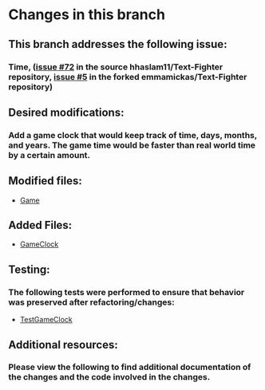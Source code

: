 # Changes in this branch

## This branch addresses the following issue:
### Time, ([issue #72](https://github.com/hhaslam11/Text-Fighter/issues/72) in the source hhaslam11/Text-Fighter repository, [issue #5](https://github.com/emmamickas/Text-Fighter/issues/5) in the forked emmamickas/Text-Fighter repository)

## Desired modifications:
### Add a game clock that would keep track of time, days, months, and years. The game time would be faster than real world time by a certain amount.

## Modified files:
 * [Game](https://github.com/emmamickas/Text-Fighter/blob/AddTimeFeatures/src/com/hotmail/kalebmarc/textfighter/main/Game.java)

## Added Files:
 * [GameClock](https://github.com/emmamickas/Text-Fighter/blob/AddTimeFeatures/src/time/GameClock.java)


## Testing:
###  The following tests were performed to ensure that behavior was preserved after refactoring/changes:
 * [TestGameClock](https://github.com/emmamickas/Text-Fighter/blob/AddTimeFeatures/src/tests/TestGameClock.java)

 
 ## Additional resources:
 ### Please view the following to find additional documentation of the changes and the code involved in the changes.
